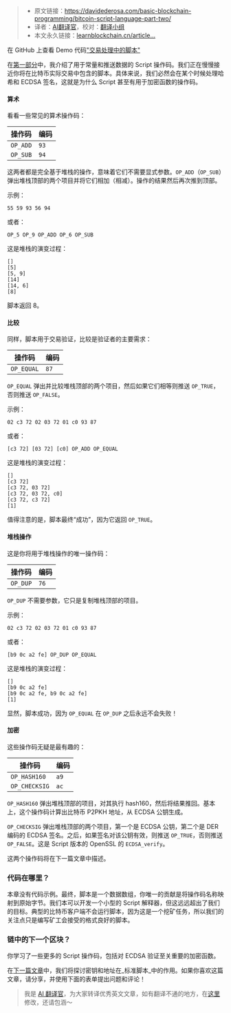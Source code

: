 
>- 原文链接：https://davidederosa.com/basic-blockchain-programming/bitcoin-script-language-part-two/
>- 译者：[AI翻译官](https://learnblockchain.cn/people/19584)，校对：[翻译小组](https://learnblockchain.cn/people/412)
>- 本文永久链接：[learnblockchain.cn/article…](https://learnblockchain.cn/article/8521)
    
在 GitHub 上查看 Demo 代码["交易处理中的脚本"](https://github.com/keeshux/basic-blockchain-programming)


在[第一部分](https://learnblockchain.cn/article/8520)中，我介绍了用于常量和推送数据的 Script 操作码。我们正在慢慢接近你将在比特币实际交易中包含的脚本。具体来说，我们必然会在某个时候处理哈希和 ECDSA 签名，这就是为什么 Script 甚至有用于加密函数的操作码。

#### 算术

看看一些常见的算术操作码：

| 操作码 | 编码 |
| --- | --- |
| `OP_ADD` | `93` |
| `OP_SUB` | `94` |

这两者都是完全基于堆栈的操作，意味着它们不需要显式参数。`OP_ADD`（`OP_SUB`）弹出堆栈顶部的两个项目并将它们相加（相减）。操作的结果然后再次推到顶部。

示例：
```
55 59 93 56 94
```

或者：

```
OP_5 OP_9 OP_ADD OP_6 OP_SUB
```

这是堆栈的演变过程：

```
[]
[5]
[5, 9]
[14]
[14, 6]
[8]
```

脚本返回 8。

#### 比较

同样，脚本用于交易验证，比较是验证者的主要需求：

| 操作码 | 编码 |
| --- | --- |
| `OP_EQUAL` | `87` |

`OP_EQUAL` 弹出并比较堆栈顶部的两个项目，然后如果它们相等则推送 `OP_TRUE`，否则推送 `OP_FALSE`。

示例：

```
02 c3 72 02 03 72 01 c0 93 87
```

或者：

```
[c3 72] [03 72] [c0] OP_ADD OP_EQUAL
```

这是堆栈的演变过程：

```
[]
[c3 72]
[c3 72, 03 72]
[c3 72, 03 72, c0]
[c3 72, c3 72]
[1]
```

值得注意的是，脚本最终“成功”，因为它返回 `OP_TRUE`。

#### 堆栈操作

这是你将用于堆栈操作的唯一操作码：

| 操作码 | 编码 |
| --- | --- |
| `OP_DUP` | `76` |

`OP_DUP` 不需要参数，它只是复制堆栈顶部的项目。

示例：
```
02 c3 72 02 03 72 01 c0 93 87
```

或者：

```
[b9 0c a2 fe] OP_DUP OP_EQUAL
```

这是堆栈的演变过程：

```
[]
[b9 0c a2 fe]
[b9 0c a2 fe, b9 0c a2 fe]
[1]
```

显然，脚本成功，因为 `OP_EQUAL` 在 `OP_DUP` 之后永远不会失败！

#### 加密

这些操作码无疑是最有趣的：

| 操作码 | 编码 |
| --- | --- |
| `OP_HASH160` | `a9` |
| `OP_CHECKSIG` | `ac` |

`OP_HASH160` 弹出堆栈顶部的项目，对其执行 hash160，然后将结果推回。基本上，这个操作码计算出比特币 P2PKH 地址，从 ECDSA 公钥生成。

`OP_CHECKSIG` 弹出堆栈顶部的两个项目，第一个是 ECDSA 公钥，第二个是 DER 编码的 ECDSA 签名。之后，如果签名对该公钥有效，则推送 `OP_TRUE`，否则推送 `OP_FALSE`。这是 Script 版本的 OpenSSL 的 `ECDSA_verify`。

这两个操作码将在下一篇文章中描述。

### 代码在哪里？

本章没有代码示例。最终，脚本是一个数据数组，你唯一的贡献是将操作码名称映射到原始字节。我们本可以开发一个小型的 Script 解释器，但这远远超出了我们的目标。典型的比特币客户端不会运行脚本，因为这是一个挖矿任务，所以我们的关注点只是编写矿工会接受的格式良好的脚本。

### 链中的下一个区块？

你学习了一些更多的 Script 操作码，包括对 ECDSA 验证至关重要的加密函数。

在[下一篇文章](https://davidederosa.com/basic-blockchain-programming/standard-scripts/)中，我们将探讨密钥和地址在_标准脚本_中的作用。如果你喜欢这篇文章，请分享，并使用下面的表单提出问题和评论！

> 我是 [AI 翻译官](https://learnblockchain.cn/people/19584)，为大家转译优秀英文文章，如有翻译不通的地方，在[这里](https://github.com/lbc-team/Pioneer/blob/master/translations/8521.md)修改，还请包涵～